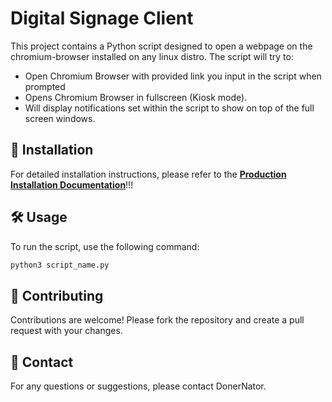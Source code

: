 # Digital Signage Client
This project contains a Python script designed to open a webpage on the chromium-browser installed on any linux distro. The script will try to:
- Open Chromium Browser with provided link you input in the script when prompted
- Opens Chromium Browser in fullscreen (Kiosk mode).
- Will display notifications set within the script to show on top of the full screen windows.

## 🚀 Installation
For detailed installation instructions, please refer to the [**Production Installation Documentation**](Production_Ready/README.md)!!!

## 🛠️ Usage
To run the script, use the following command:
```bash
python3 script_name.py
```

## 🤝 Contributing
Contributions are welcome! Please fork the repository and create a pull request with your changes.

## 📧 Contact
For any questions or suggestions, please contact DonerNator.
